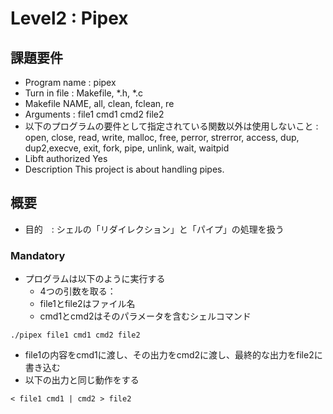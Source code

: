 # Level2 : Pipex

## 課題要件
- Program name : pipex
- Turn in file : Makefile, *.h, *.c
- Makefile NAME, all, clean, fclean, re
- Arguments : file1 cmd1 cmd2 file2
- 以下のプログラムの要件として指定されている関数以外は使用しないこと : open, close, read, write, malloc, free, perror, strerror, access, dup, dup2,execve, exit, fork, pipe, unlink, wait, waitpid
- Libft authorized Yes
- Description This project is about handling pipes.

## 概要
- 目的　: シェルの「リダイレクション」と「パイプ」の処理を扱う

### Mandatory
- プログラムは以下のように実行する
	- 4つの引数を取る：
	- file1とfile2はファイル名
	- cmd1とcmd2はそのパラメータを含むシェルコマンド
```shell
./pipex file1 cmd1 cmd2 file2
```
- file1の内容をcmd1に渡し、その出力をcmd2に渡し、最終的な出力をfile2に書き込む
- 以下の出力と同じ動作をする
```shell
< file1 cmd1 | cmd2 > file2
```




